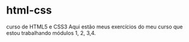 # html-css
curso de HTML5 e CSS3
 Aqui estão meus exercícios do meu curso que estou trabalhando módulos 1, 2, 3,4.
